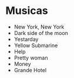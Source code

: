 # Musicas

* New York, New York
* Dark side of the moon
* Yestarday
* Yellow Submarine
* Help
* Pretty woman
* Money
* Grande Hotel


